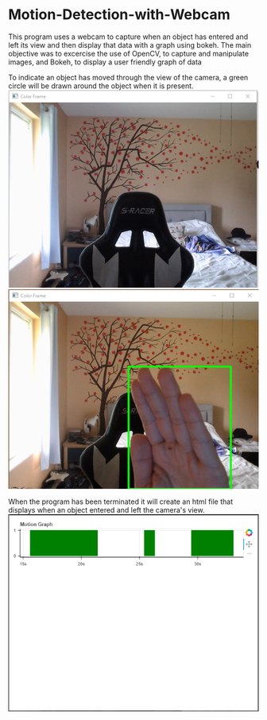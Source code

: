 # Motion-Detection-with-Webcam
This program uses a webcam to capture when an object has entered and left its view and then display that data with a graph using bokeh. 
The main objective was to excercise the use of OpenCV, to capture and manipulate images, and Bokeh, to display a user friendly graph of data

To indicate an object has moved through the view of the camera, a green circle will be drawn around the object when it is present. 
![No Object Detected Image](Screenshots/screenshot1.png)<br/>
![Object Detected Image](Screenshots/screenshot2.png)<br/>

When the program has been terminated it will create an html file that displays when an object entered and left the camera's view.
![Bokeh Display](Screenshots/screenshot3.png)<br/>

